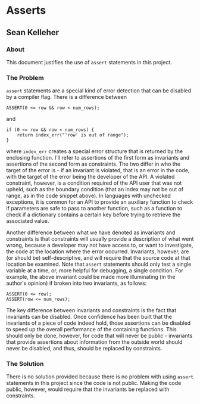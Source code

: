 Asserts
=======

Sean Kelleher
-------------

### About

This document justifies the use of `assert` statements in this project.

### The Problem

`assert` statements are a special kind of error detection that can be disabled
by a compiler flag. There is a difference between

    ASSERT(0 <= row && row < num_rows);

and

    if (0 <= row && row < num_rows) {
        return index_err("'row' is out of range");
    }

where `index_err` creates a special error structure that is returned by the
enclosing function. I'll refer to assertions of the first form as invariants and
assertions of the second form as constraints. The two differ in who the target
of the error is - if an invariant is violated, that is an error in the code,
with the target of the error being the developer of the API. A violated
constraint, however, is a condition required of the API user that was not
upheld, such as the boundary condition (that an index may not be out of range,
as in the code snippet above). In languages with unchecked exceptions, it is
common for an API to provide an auxiliary function to check if parameters are
safe to pass to another function, such as a function to check if a dictionary
contains a certain key before trying to retrieve the associated value.

Another difference between what we have denoted as invariants and constraints is
that constraints will usually provide a description of what went wrong, because
a developer may not have access to, or want to investigate, the code at the
location where the error occurred. Invariants, however, are (or should be)
self-descriptive, and will require that the source code at that location be
examined. Note that `assert` statements should only test a single variable at a
time, or, more helpful for debugging, a single condition. For example, the above
invariant could be made more illuminating (in the author's opinion) if broken
into two invariants, as follows:

    ASSERT(0 <= row);
    ASSERT(row <= num_rows);

The key difference between invariants and constraints is the fact that
invariants can be disabled. Once confidence has been built that the invariants
of a piece of code indeed hold, those assertions can be disabled to speed up the
overall performance of the containing functions. This should only be done,
however, for code that will never be public - invariants that provide assertions
about information from the outside world should never be disabled, and thus,
should be replaced by constraints.

### The Solution

There is no solution provided because there is no problem with using `assert`
statements in this project since the code is not public. Making the code public,
however, would require that the invariants be replaced with constraints.
